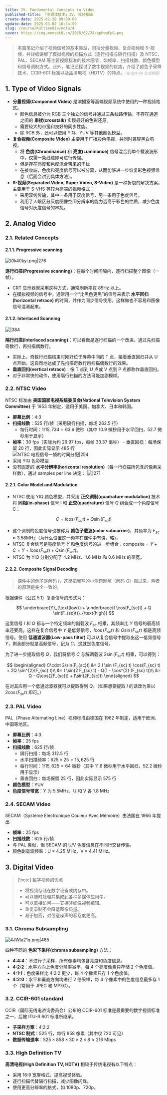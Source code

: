 ```yaml
---
title: IV. Fundamental Concepts in Video
published-title: 「多媒体技术」IV. 视频基础
create-date: 2025-02-28 09:00:00
update-date: 2025-03-02 16:34:59
slug: /course/multimedia/note/4
cover: https://img.memset0.cn/2025/02/24/xpHwaFpG.png
---
```


> 本篇笔记介绍了视频信号的基本类型，包括分量视频、复合视频和 S-视频，并详细讲解了模拟视频的扫描方式（逐行扫描与隔行扫描）及 NTSC、PAL、SECAM 等主要视频标准的技术细节，如帧率、扫描线数、颜色模型和信号调制方式。此外，笔记还探讨了数字视频的优势，介绍了颜色子采样技术、CCIR-601 标准以及高清电视（HDTV）的特点。<small style="font-style: italic; opacity: 0.5">（由 gpt-4o 生成摘要）</small>

<!-- more -->

## 1. Type of Video Signals

- **分量视频(Component Video)** 是演播室等高端视频系统中使用的一种视频格式。
  - 颜色信息被分为 RGB 三个独立的信号并通过三条线路传输，不存在通道之间的 **串扰(crosstalk)** 实现最好的色彩还原。
  - 需要较大的带宽和良好的同步性能。
  - 除 RGB 外，还可以使用 YIQ、YUV 等其他颜色模型。
- **复合视频(Composite Video)** 主要用于广播彩色电视，并同时兼容黑白电视。
  - 将 **色度(Chrominance)** 和 **亮度(Luminance)** 信号混合到单个载波波形中，仅需一条线缆即可进行传输。
  - 但是存在亮度和色度混合带来的干扰
  - 在接收端，色度和亮度信号可以被分离，从而能够进一步恢复彩色视频信息（后面会讲到具体方法）。
- **S-视频(Separated Video, Super Video, S-Video)** 是一种折衷的解决方案，主要用于 S-VHS 等较为高端的视频格式：
  - 采用双线传输，其中一条用于灰度信号，另一条用于色度信号。
  - 利用了人眼区分灰度图像空间分辨率的能力远高于彩色的性质，减少色度信号对灰度信号的串扰。

## 2. Analog Video

### 2.1. Related Concepts

#### 2.1.1. Progressive scanning

![l0k40kyi.png|276](https://img.memset0.cn/2025/02/28/l0k40kyi.png)

**逐行扫描(Progressive scanning)**：在每个时间间隔内，逐行扫描整个图像（一帧）。

- CRT 显示器就采用这种方式，通常刷新率在 85Hz 以上。
- 在模拟视频的信号中，通常用一个“比黑色更黑”的信号来表示 **水平回扫(horizontal retrace)** 的时间，并作为同步信号使用，这样做也不容易和图像信号混淆起来。

#### 2.1.2. Interlaced Scanning

![|384](https://img.memset0.cn/2025/02/28/Ap3baNJa.png)

**隔行扫描(Interlaced scanning)**：可以看做是逐行扫描的一个改进。通过先扫描奇数行，再扫描偶数行。

- 实际上，奇数行扫描结束时刚好位于屏幕中间的 T 点，接着垂直回扫并从 U 点开始。这自然地达成了先扫描奇数行再扫描偶数行的效果。
- **垂直回扫(vertical retrace)**：像 T 点到 U 点或 V 点到 P 点都称作垂直回扫。
- 对于非常快的动作，使用隔行扫描的方法可能加剧模糊。

### 2.2. NTSC Video

NTSC 标准由 **美国国家电视系统委员会(National Television System Committee)** 于 1953 年制定，适用于美国、加拿大、日本和韩国。

- **屏幕比例**：4:3
- **扫描线数**：525 行/帧（采用隔行扫描，每场 262.5 行）
  - 每行时间：$1 / 15,734 = 63.6$ 微秒（其中 $10.9$ 微秒用于水平回扫，$52.7$ 微秒用于显示）
- **帧率**：30 fps（实际为约 29.97 fps，每帧 33.37 毫秒） - 垂直回扫：每场保留 20 行，因此实际显示 485 行  
   ![NTSC 电视信号一帧的时间分配|254](https://img.memset0.cn/2025/02/28/dfKp9HRb.png)
- 采用 YIQ 色彩模型
- 没有固定的 **水平分辨率(horizontal resolution)**（每一行扫描所包含的像素采样数），通过 samples per line 决定：
  ![|271](https://img.memset0.cn/2025/02/28/GQHvc5oh.png)

#### 2.2.1. Color Model and Modulation

- NTSC 使用 YIQ 颜色模型，并采用 **正交调制(quadrature modulation)** 技术将 **同相(in-phase)** 信号 I 和 **正交(quadrature)** 信号 Q 组合成一个色度信号 C：

$$
C = I\cos(F_{sc}t) + Q\sin(F_{sc}t)
$$

- 这个调制的色度信号也被称为 **颜色子载波(color subcarrier)**，其频率为 $F_{sc} \approx 3.58 \text{MHz}$（为什么设置这一频率在课件中有讲，略）。
- NTSC 复合信号是亮度信号 $Y$ 和色度信号的进一步组合：$\text{composite} = Y + C = Y + I\cos(F_{sc}t) + Q\sin(F_{sc}t)$。
- NTSC 为 YIQ 分别分配了 4.2 MHz、1.6 MHz 和 0.6 MHz 的带宽。

#### 2.2.2. Composite Signal Decoding

> 课件中的例子是解码 $I$，这里把我写的小测题题解（解码 $Q$）搬过来，两者的原理是完全一致的。

根据课件（公式 5.1）复合信号的形式为：

$$
\underbrace{Y}_{\text{low}} + \underbrace{I \cos(F_{sc}t) + Q \sin(F_{sc}t)}_{\text{high}}
$$

这里信号 $I$ 和 $Q$ 都与一个特定频率的副载波 $F_{sc}$ 相乘，其频率比 $Y$ 信号的最高频率还要高。这样在复合信号中 $Y$ 是低频信号，$I \cos (F_{sc} t)$ 和 $Q \sin (F_{sc} t)$ 都是高频信号。使用 **低通滤波器(Low-pass filter)** 可以从复合信号中提取出这一低频信号 $Y$，剩余部分就是高频信号，记为 $C$，这就是色度信号。

为了进一步提取信号 $Q$，我们将信号 $C$ 与解调载波 $2 \sin (F_{sc} t)$ 相乘，可以得到：

$$
\begin{aligned}
C\cdot 2\sin(F_{sc}t) &= 2 I \sin (F_{sc} t) \cos(F_{sc} t) + 2Q \sin^{2}(F_{sc} t)\\
&= I \sin(2 F_{sc} t) - Q(1 - \cos^{2} (F_{sc} t))\\
&= Q - Q\cos(2F_{sc}t) + I\sin(2F_{sc}t)
\end{aligned}
$$

在对其应用一个低通滤波器就可以提取得到 $Q$。（如果想要提取 $I$ 的话改为乘以 $2 \cos(F_{sc} t)$ 即可。）

### 2.3. PAL Video

PAL（Phase Alternating Line）视频标准由德国在 1962 年制定，适用于欧洲、中国等地区。

- **屏幕比例**：4:3
- **帧率**：25 fps
- **扫描线数**：625 行/帧
  - 隔行扫描：每场 312.5 行
  - 水平扫描频率：$625 \times 25 = 15,625$ 行
  - 每行时间：$1 / 15,625 = 64$ 微秒（其中 11.8 微秒用于水平回扫，52.2 微秒用于显示）
  - 垂直回扫：每场保留 25 行，因此实际显示 575 行
- **颜色模型**：YUV
- **色度信号带宽**：Y 为 5.5MHz，U 和 V 各 1.8 MHz

### 2.4. SECAM Video

SECAM（Système Electronique Couleur Avec Mémoire）由法国在 1966 年提出

- **帧率**：25 fps
- **扫描线数**：625 行/帧
- 与 PAL 类似，但 SECAM 的 U/V 色度信息在不同行交替传输。
- 颜色副载波频率：U = 4.25 MHz，V = 4.41 MHz。

## 3. Digital Video

> [!note] 数字视频的优点
>
> - 将视频存储在数字设备或内存中。
> - 可以随时处理并集成到各种多媒体应用中。
> - 可以直接访问——支持非线性视频编辑。
> - 重复录制不会降低图像质量。
> - 易于加密，对信道噪声的容忍度更高。

### 3.1. Chroma Subsampling

![4JWla21q.png|485](https://img.memset0.cn/2025/02/28/4JWla21q.png)

四种不同的 **色彩下采样(chroma subsampling)** 方法：

- **4:4:4**：不进行子采样，所有像素均包含亮度和色度信息。
- **4:2:2**：水平方向上色度分辨率减半，每 4 个亮度像素只存储 2 个色度值。
- **4:1:1**：色度采样比 4:2:2 更少，每 4 个像素只存 1 个色度值。
- **4:2:0**：水平和垂直方向均进行 2 倍采样，每 4 个像素中的色度信息最多存 1 个（常用于 JPEG 和 MPEG）。

### 3.2. CCIR-601 standard

CCIR（国际无线电咨询委员会）公布的 CCIR-601 标准是最重要的数字视频标准之一，后被 ITU-R 601 标准所继承。

- **子采样方案**：4:2:2
- **NTSC 制式**：525 行，每行 858 像素（其中仅 720 可见）
- **数据传输速率**：$525 \times 858 \times 30 \times 2 \times 8 \approx 216 \text{ Mbps}$

### 3.3. High Definition TV

**高清电视(High Definition TV, HDTV)** 相较于传统电视有以下特点：

- 采用 16:9 宽屏格式，提高视觉体验。
- 逐行扫描代替隔行扫描，减少图像闪烁。
- 使用更高分辨率的格式，如 1080p、720p。
